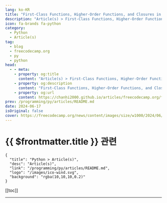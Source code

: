 ```yaml
---
lang: ko-KR
title: "First-Class Functions, Higher-Order Functions, and Closures in Python – Explained with Code Examples"
description: "Article(s) > First-Class Functions, Higher-Order Functions, and Closures in Python – Explained with Code Examples"
icon: fa-brands fa-python
category: 
  - Python
  - Article(s)
tag: 
  - blog
  - freecodecamp.org
  - py
  - python
head:
  - - meta:
    - property: og:title
      content: "Article(s) > First-Class Functions, Higher-Order Functions, and Closures in Python – Explained with Code Examples"
    - property: og:description
      content: "First-Class Functions, Higher-Order Functions, and Closures in Python – Explained with Code Examples"
    - property: og:url
      content: https://chanhi2000.github.io/articles/freecodecamp.org/first-class-functions-and-closures-in-python.html
prev: /programming/py/articles/README.md
date: 2024-06-17
isOriginal: false
cover: https://freecodecamp.org/news/content/images/size/w1000/2024/06/img_21--1-.jpg
---
```


# {{ $frontmatter.title }} 관련

```component VPCard
{
  "title": "Python > Article(s)",
  "desc": "Article(s)",
  "link": "/programming/py/articles/README.md",
  "logo": "/images/ico-wind.svg",
  "background": "rgba(10,10,10,0.2)"
}
```

[[toc]]

---

<SiteInfo
  name="First-Class Functions, Higher-Order Functions, and Closures in Python – Explained with Code Examples"
  desc="In modern programming, it's important to understand concepts like first-class functions, higher-order functions, and closures. These ideas help us write flexible and efficient code. They're also the building blocks for many advanced coding techniques. First-class functions and higher-order functions allow us to treat functions as variables, making our code more..."
  url="https://freecodecamp.org/news/first-class-functions-and-closures-in-python/"
  logo="https://cdn.freecodecamp.org/universal/favicons/favicon.ico"
  preview="https://freecodecamp.org/news/content/images/size/w1000/2024/06/img_21--1-.jpg"/>

<!-- TODO: 작성 -->

